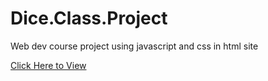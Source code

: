 # Dice.Class.Project
Web dev course project using javascript and css in html site



<a href="https://jimbrayrcp.github.io/Dice.Class.Project/">Click Here to View</a>
